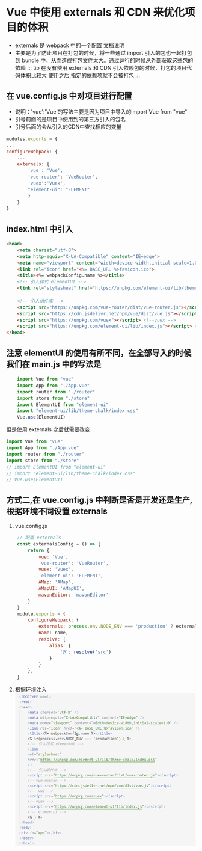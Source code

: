 # Vue 中使用 externals 和 CDN 来优化项目的体积

- externals 是 webpack 中的一个配置 [文档说明](https://www.webpackjs.com/configuration/externals/#externals)
- 主要是为了防止项目在打包的时候，将一些通过 import 引入的包也一起打包到 bundle 中，从而造成打包文件太大。通过运行的时候从外部获取这些包的依赖
  ::: tip
  在没有使用 externals 和 CDN 引入依赖包的时候，打包的项目代码体积比较大
  使用之后,指定的依赖项就不会被打包
  :::

## 在 vue.config.js 中对项目进行配置

- 说明：'vue':'Vue'的写法主要是因为项目中导入的import Vue from "vue"
- 引号前面的是项目中使用到的第三方引入的包名
- 引号后面的会从引入的CDN中查找相应的变量
```js
modules.exports = {
...
configureWebpack: {
    ...
    externals: {
        'vue': 'Vue',
        'vue-router': 'VueRouter',
        'vuex':'Vuex',
        "element-ui": "ELEMENT"
        }
    }
}
```



## index.html 中引入

```html
<head>
    <meta charset="utf-8">
    <meta http-equiv="X-UA-Compatible" content="IE=edge">
    <meta name="viewport" content="width=device-width,initial-scale=1.0">
    <link rel="icon" href="<%= BASE_URL %>favicon.ico">
    <title><%= webpackConfig.name %></title>
    <!-- 引入样式 elementUI -->
    <link rel="stylesheet" href="https://unpkg.com/element-ui/lib/theme-chalk/index.css">

    <!-- 引入组件库 -->
    <script src="https://unpkg.com/vue-router/dist/vue-router.js"></script> <!--vue-router -->
    <script src="https://cdn.jsdelivr.net/npm/vue/dist/vue.js"></script> <!-- vue -->
    <script src="https://unpkg.com/vuex"></script> <!--vuex -->
    <script src="https://unpkg.com/element-ui/lib/index.js"></script> <!-- elementUI -->
</head>
```

## 注意 elementUI 的使用有所不同，在全部导入的时候我们在 main.js 中的写法是

```js
    import Vue from "vue"
    import App from "./App.vue"
    import router from "./router"
    import store from "./store"
    import ElementUI from "element-ui"
    import "element-ui/lib/theme-chalk/index.css"
    Vue.use(ElementUI)
```

但是使用 externals 之后就需要改变
```js
import Vue from "vue"
import App from "./App.vue"
import router from "./router"
import store from "./store"
// import ElementUI from "element-ui"
// import "element-ui/lib/theme-chalk/index.css"
// Vue.use(ElementUI)
```


## 方式二,在 vue.config.js 中判断是否是开发还是生产,根据环境不同设置 externals

1. vue.config.js

```js
    // 配置 externals
    const externalsConfig = () => {
        return {
            vue: 'Vue',
            'vue-router': 'VueRouter',
            vuex: 'Vuex',
            'element-ui': 'ELEMENT',
            AMap: 'AMap',
            AMapUI: 'AMapUI',
            mavonEditor: 'mavonEditor'
        }
    }
    module.exports = {
        configureWebpack: {
            externals: process.env.NODE_ENV === 'production' ? externalsConfig : {},
            name: name,
            resolve: {
                alias: {
                    '@': resolve('src')
                }
            }
        },
    }
```

2. 根据环境注入
![vue打包优化](/vue-youhua.png)